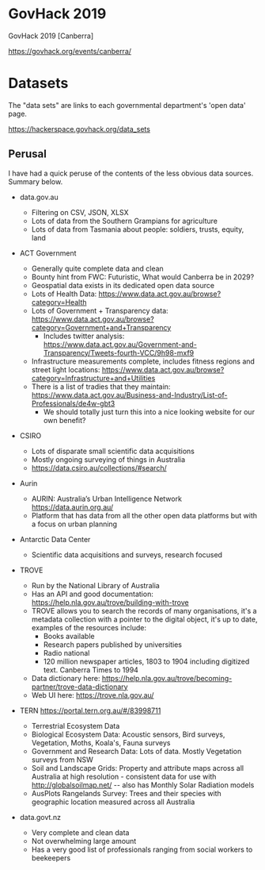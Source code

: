 # GovHack 2019

GovHack 2019 [Canberra]

https://govhack.org/events/canberra/

# Datasets

The "data sets" are links to each governmental department's 'open data' page.

https://hackerspace.govhack.org/data_sets

## Perusal

I have had a quick peruse of the contents of the less obvious data sources. Summary below.

- data.gov.au
    - Filtering on CSV, JSON, XLSX
    - Lots of data from the Southern Grampians for agriculture
    - Lots of data from Tasmania about people: soldiers, trusts, equity, land

- ACT Government
    - Generally quite complete data and clean
    - Bounty hint from FWC: Futuristic, What would Canberra be in 2029?
    - Geospatial data exists in its dedicated open data source
    - Lots of Health Data: https://www.data.act.gov.au/browse?category=Health
    - Lots of Government + Transparency data: https://www.data.act.gov.au/browse?category=Government+and+Transparency
        - Includes twitter analysis: https://www.data.act.gov.au/Government-and-Transparency/Tweets-fourth-VCC/9h98-mxf9
    - Infrastructure measurements complete, includes fitness regions and street light locations: https://www.data.act.gov.au/browse?category=Infrastructure+and+Utilities
    - There is a list of tradies that they maintain: https://www.data.act.gov.au/Business-and-Industry/List-of-Professionals/de4w-gbt3
        - We should totally just turn this into a nice looking website for our own benefit? 

- CSIRO
    - Lots of disparate small scientific data acquisitions
    - Mostly ongoing surveying of things in Australia
    - https://data.csiro.au/collections/#search/ 

- Aurin
    - AURIN: Australia’s Urban Intelligence Network https://data.aurin.org.au/
    - Platform that has data from all the other open data platforms but with a focus on urban planning

- Antarctic Data Center
    - Scientific data acquisitions and surveys, research focused

- TROVE
    - Run by the National Library of Australia
    - Has an API and good documentation: https://help.nla.gov.au/trove/building-with-trove
    - TROVE allows you to search the records of many organisations, it's a metadata collection with a pointer to the digital object, it's up to date, examples of the resources include:
        - Books available 
        - Research papers published by universities
        - Radio national
        - 120 million newspaper articles, 1803 to 1904 including digitized text. Canberra Times to 1994
    - Data dictionary here: https://help.nla.gov.au/trove/becoming-partner/trove-data-dictionary
    - Web UI here: https://trove.nla.gov.au/

- TERN https://portal.tern.org.au/#/83998711
    - Terrestrial Ecosystem Data
    - Biological Ecosystem Data: Acoustic sensors, Bird surveys, Vegetation, Moths, Koala's, Fauna surveys
    - Government and Research Data: Lots of data. Mostly Vegetation surveys from NSW
    - Soil and Landscape Grids: Property and attribute maps across all Australia at high resolution - consistent data for use with http://globalsoilmap.net/ -- also has Monthly Solar Radiation models
    - AusPlots Rangelands Survey: Trees and their species with geographic location measured across all Australia

- data.govt.nz
    - Very complete and clean data
    - Not overwhelming large amount
    - Has a very good list of professionals ranging from social workers to beekeepers

    
 